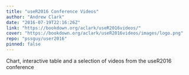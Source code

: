 ```yaml
---
title: "useR2016 Conference Videos"
author: "Andrew Clark"
date: "2016-07-19T22:16:26Z"
link: "https://bookdown.org/aclark/useR2016videos/"
cover: "https://bookdown.org/aclark/useR2016videos/images/logo.png"
repo: "pssguy/user2016"
pinned: false
---
```


Chart, interactive table and a selection of videos from the useR2016 conference

